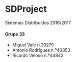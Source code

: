 # SDProject

Sistemas Distribuídos 2016/2017

<h4>Grupo 33 </h4>
<ul>
<li>Miguel Vale n.39279  </li> 
<li>António Rodrigues n.º40853  </li>
<li>Ricardo Veloso n.º44842  </li>
</ul>

